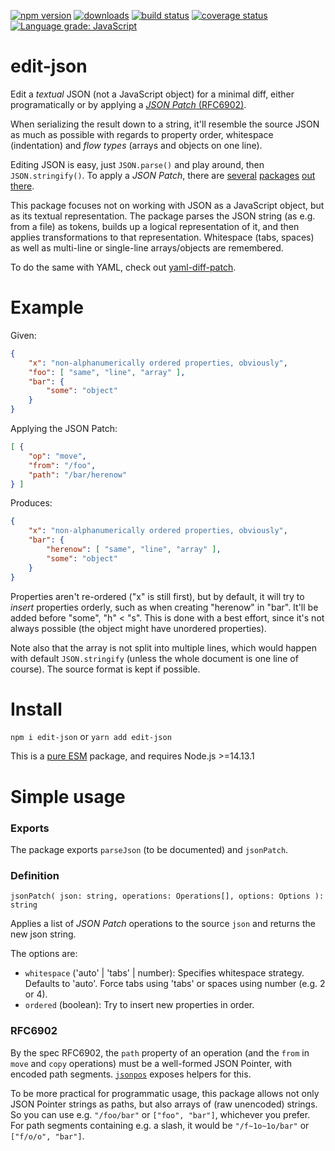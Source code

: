 [![npm version][npm-image]][npm-url]
[![downloads][downloads-image]][npm-url]
[![build status][build-image]][build-url]
[![coverage status][coverage-image]][coverage-url]
[![Language grade: JavaScript][lgtm-image]][lgtm-url]


# edit-json

Edit a _textual_ JSON (not a JavaScript object) for a minimal diff, either programatically or by applying a [_JSON Patch_ (RFC6902)](https://www.rfc-editor.org/rfc/rfc6902).

When serializing the result down to a string, it'll resemble the source JSON as much as possible with regards to property order, whitespace (indentation) and _flow types_ (arrays and objects on one line).

Editing JSON is easy, just `JSON.parse()` and play around, then `JSON.stringify()`. To apply a _JSON Patch_, there are [several](https://www.npmjs.com/package/fast-json-patch) [packages](https://www.npmjs.com/package/rfc6902) [out](https://www.npmjs.com/package/json-bigint-patch) [there](https://www.npmjs.com/package/jsonpatch).

This package focuses not on working with JSON as a JavaScript object, but as its textual representation. The package parses the JSON string (as e.g. from a file) as tokens, builds up a logical representation of it, and then applies transformations to that representation. Whitespace (tabs, spaces) as well as multi-line or single-line arrays/objects are remembered.

To do the same with YAML, check out [yaml-diff-patch](https://www.npmjs.com/package/yaml-diff-patch).


# Example

Given:

```json
{
    "x": "non-alphanumerically ordered properties, obviously",
    "foo": [ "same", "line", "array" ],
    "bar": {
        "some": "object"
    }
}
```

Applying the JSON Patch:

```json
[ {
    "op": "move",
    "from": "/foo",
    "path": "/bar/herenow"
} ]
```

Produces:

```json
{
    "x": "non-alphanumerically ordered properties, obviously",
    "bar": {
        "herenow": [ "same", "line", "array" ],
        "some": "object"
    }
}
```

Properties aren't re-ordered ("x" is still first), but by default, it will try to _insert_ properties orderly, such as when creating "herenow" in "bar". It'll be added before "some", "h" < "s". This is done with a best effort, since it's not always possible (the object might have unordered properties).

Note also that the array is not split into multiple lines, which would happen with default `JSON.stringify` (unless the whole document is one line of course). The source format is kept if possible.


# Install

`npm i edit-json` or `yarn add edit-json`

This is a [pure ESM][pure-esm] package, and requires Node.js >=14.13.1


# Simple usage

### Exports

The package exports `parseJson` (to be documented) and `jsonPatch`.

### Definition

`jsonPatch( json: string, operations: Operations[], options: Options ): string`

Applies a list of _JSON Patch_ operations to the source `json` and returns the new json string.

The options are:

  - `whitespace` ('auto' | 'tabs' | number): Specifies whitespace strategy. Defaults to 'auto'. Force tabs using 'tabs' or spaces using number (e.g. 2 or 4).
  - `ordered` (boolean): Try to insert new properties in order.

### RFC6902

By the spec RFC6902, the `path` property of an operation (and the `from` in `move` and `copy` operations) must be a well-formed JSON Pointer, with encoded path segments. [`jsonpos`](https://github.com/grantila/jsonpos/#json-pointer-paths) exposes helpers for this.

To be more practical for programmatic usage, this package allows not only JSON Pointer strings as paths, but also arrays of (raw unencoded) strings. So you can use e.g. `"/foo/bar"` or `["foo", "bar"]`, whichever you prefer. For path segments containing e.g. a slash, it would be `"/f~1o~1o/bar"` or `["f/o/o", "bar"]`.


[npm-image]: https://img.shields.io/npm/v/edit-json.svg
[npm-url]: https://npmjs.org/package/edit-json
[downloads-image]: https://img.shields.io/npm/dm/edit-json.svg
[build-image]: https://img.shields.io/github/workflow/status/grantila/edit-json/Master.svg
[build-url]: https://github.com/grantila/edit-json/actions?query=workflow%3AMaster
[coverage-image]: https://coveralls.io/repos/github/grantila/edit-json/badge.svg?branch=master
[coverage-url]: https://coveralls.io/github/grantila/edit-json?branch=master
[lgtm-image]: https://img.shields.io/lgtm/grade/javascript/g/grantila/edit-json.svg?logo=lgtm&logoWidth=18
[lgtm-url]: https://lgtm.com/projects/g/grantila/edit-json/context:javascript
[pure-esm]: https://gist.github.com/sindresorhus/a39789f98801d908bbc7ff3ecc99d99c
